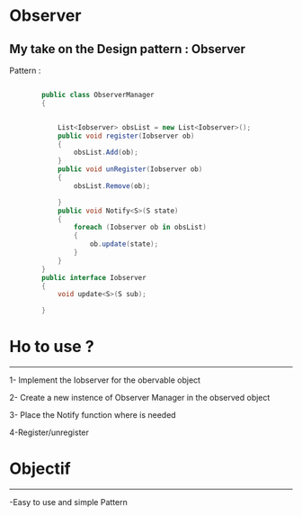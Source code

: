 # Observer 
My take on the Design pattern : Observer
------------------------------------------
Pattern : 
```c#

        public class ObserverManager
        {


            List<Iobserver> obsList = new List<Iobserver>();
            public void register(Iobserver ob)
            {
                obsList.Add(ob);
            }
            public void unRegister(Iobserver ob)
            {
                obsList.Remove(ob);

            }
            public void Notify<S>(S state)
            {
                foreach (Iobserver ob in obsList)
                {
                    ob.update(state);
                }
            }
        }
        public interface Iobserver
        {
            void update<S>(S sub);

        }
```
# Ho to use ?
------------------------------------------------------

1- Implement the Iobserver for the obervable object

2- Create a new instence of Observer Manager in the observed object

3- Place the Notify function where is needed

4-Register/unregister 

# Objectif 
------------------------------------------------------
-Easy to use and simple Pattern

  
